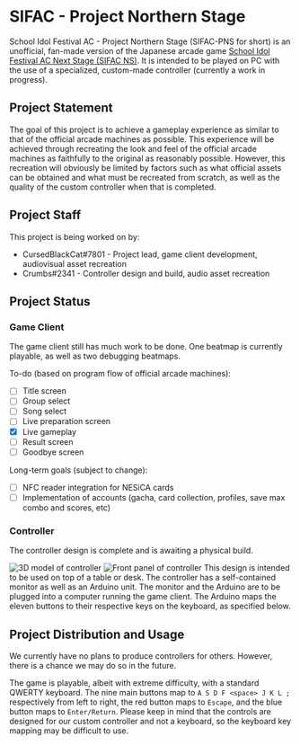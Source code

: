 # SIFAC - Project Northern Stage
School Idol Festival AC - Project Northern Stage (SIFAC-PNS for short) is an unofficial, fan-made version of the Japanese arcade game [School Idol Festival AC Next Stage (SIFAC NS)](http://www.lovelive-sifacns.jp). It is intended to be played on PC with the use of a specialized, custom-made controller (currently a work in progress).

## Project Statement
The goal of this project is to achieve a gameplay experience as similar to that of the official arcade machines as possible. This experience will be achieved through recreating the look and feel of the official arcade machines as faithfully to the original as reasonably possible. However, this recreation will obviously be limited by factors such as what official assets can be obtained and what must be recreated from scratch, as well as the quality of the custom controller when that is completed.

## Project Staff
This project is being worked on by:
* CursedBlackCat#7801 - Project lead, game client development, audiovisual asset recreation
* Crumbs#2341 - Controller design and build, audio asset recreation

## Project Status
### Game Client
The game client still has much work to be done. One beatmap is currently playable, as well as two debugging beatmaps.

To-do (based on program flow of official arcade machines):
- [ ] Title screen
- [ ] Group select
- [ ] Song select
- [ ] Live preparation screen
- [x] Live gameplay
- [ ] Result screen
- [ ] Goodbye screen

Long-term goals (subject to change):
- [ ] NFC reader integration for NESiCA cards
- [ ] Implementation of accounts (gacha, card collection, profiles, save max combo and scores, etc)

### Controller
The controller design is complete and is awaiting a physical build.

![3D model of controller](https://cdn.discordapp.com/attachments/617370153512075264/624073853873946642/unknown.png "3D model of controller")
![Front panel of controller](https://cdn.discordapp.com/attachments/617370153512075264/624120121761333248/unknown.png "Front panel of controller")
This design is intended to be used on top of a table or desk. The controller has a self-contained monitor as well as an Arduino unit. The monitor and the Arduino are to be plugged into a computer running the game client. The Arduino maps the eleven buttons to their respective keys on the keyboard, as specified below.

## Project Distribution and Usage
We currently have no plans to produce controllers for others. However, there is a chance we may do so in the future.

The game is playable, albeit with extreme difficulty, with a standard QWERTY keyboard. The nine main buttons map to `A S D F <space> J K L ;` respectively from left to right, the red button maps to `Escape`, and the blue button maps to `Enter/Return`. Please keep in mind that the controls are designed for our custom controller and not a keyboard, so the keyboard key mapping may be difficult to use.
